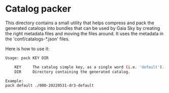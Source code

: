 # Catalog packer

This directory contains a small utility that helps compress and pack the generated catalogs into bundles that can be used by Gaia Sky by creating the right metadata files and moving the files around.
It uses the metadata in the 'conf/catalogs-*.json' files.

Here is how to use it:

```bash
Usage: pack KEY DIR

	KEY     The catalog simple key, as a single word (i.e. 'default').
	DIR     Directory containing the generated catalog.

Example:
pack default ./000-20220531-dr3-default
```
